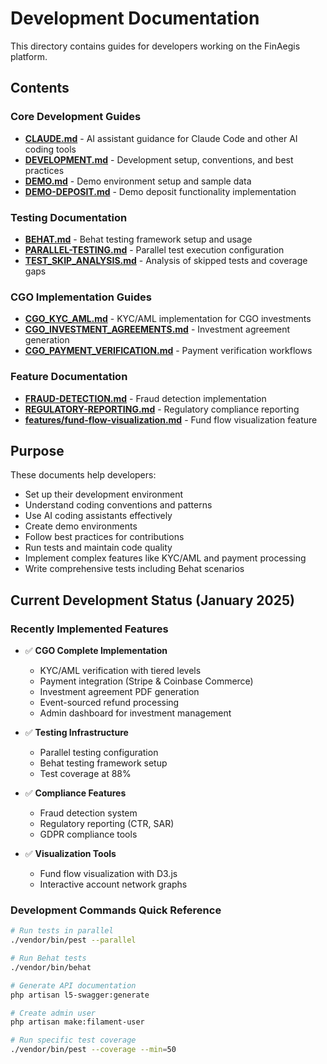 # Development Documentation

This directory contains guides for developers working on the FinAegis platform.

## Contents

### Core Development Guides
- **[CLAUDE.md](CLAUDE.md)** - AI assistant guidance for Claude Code and other AI coding tools
- **[DEVELOPMENT.md](DEVELOPMENT.md)** - Development setup, conventions, and best practices
- **[DEMO.md](DEMO.md)** - Demo environment setup and sample data
- **[DEMO-DEPOSIT.md](DEMO-DEPOSIT.md)** - Demo deposit functionality implementation

### Testing Documentation
- **[BEHAT.md](BEHAT.md)** - Behat testing framework setup and usage
- **[PARALLEL-TESTING.md](PARALLEL-TESTING.md)** - Parallel test execution configuration
- **[TEST_SKIP_ANALYSIS.md](TEST_SKIP_ANALYSIS.md)** - Analysis of skipped tests and coverage gaps

### CGO Implementation Guides
- **[CGO_KYC_AML.md](CGO_KYC_AML.md)** - KYC/AML implementation for CGO investments
- **[CGO_INVESTMENT_AGREEMENTS.md](CGO_INVESTMENT_AGREEMENTS.md)** - Investment agreement generation
- **[CGO_PAYMENT_VERIFICATION.md](CGO_PAYMENT_VERIFICATION.md)** - Payment verification workflows

### Feature Documentation
- **[FRAUD-DETECTION.md](FRAUD-DETECTION.md)** - Fraud detection implementation
- **[REGULATORY-REPORTING.md](REGULATORY-REPORTING.md)** - Regulatory compliance reporting
- **[features/fund-flow-visualization.md](features/fund-flow-visualization.md)** - Fund flow visualization feature

## Purpose

These documents help developers:
- Set up their development environment
- Understand coding conventions and patterns
- Use AI coding assistants effectively
- Create demo environments
- Follow best practices for contributions
- Run tests and maintain code quality
- Implement complex features like KYC/AML and payment processing
- Write comprehensive tests including Behat scenarios

## Current Development Status (January 2025)

### Recently Implemented Features
- ✅ **CGO Complete Implementation**
  - KYC/AML verification with tiered levels
  - Payment integration (Stripe & Coinbase Commerce)
  - Investment agreement PDF generation
  - Event-sourced refund processing
  - Admin dashboard for investment management
  
- ✅ **Testing Infrastructure**
  - Parallel testing configuration
  - Behat testing framework setup
  - Test coverage at 88%
  
- ✅ **Compliance Features**
  - Fraud detection system
  - Regulatory reporting (CTR, SAR)
  - GDPR compliance tools

- ✅ **Visualization Tools**
  - Fund flow visualization with D3.js
  - Interactive account network graphs

### Development Commands Quick Reference
```bash
# Run tests in parallel
./vendor/bin/pest --parallel

# Run Behat tests
./vendor/bin/behat

# Generate API documentation
php artisan l5-swagger:generate

# Create admin user
php artisan make:filament-user

# Run specific test coverage
./vendor/bin/pest --coverage --min=50
```